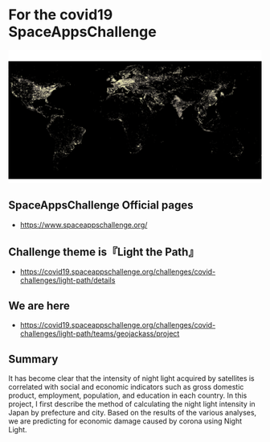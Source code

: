 # For the covid19 SpaceAppsChallenge

![night light](img/night_light.png "night_light")

## SpaceAppsChallenge Official pages
- https://www.spaceappschallenge.org/

## Challenge theme is『Light the Path』
- https://covid19.spaceappschallenge.org/challenges/covid-challenges/light-path/details

## We are here
- https://covid19.spaceappschallenge.org/challenges/covid-challenges/light-path/teams/geojackass/project

## Summary
It has become clear that the intensity of night light acquired by satellites is correlated with social and economic indicators such as gross domestic product, employment, population, and education in each country. In this project, I first describe the method of calculating the night light intensity in Japan by prefecture and city. Based on the results of the various analyses, we are predicting for economic damage caused by corona using Night Light.